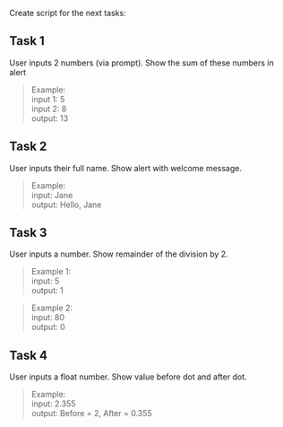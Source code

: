 Create script for the next tasks:

## Task 1
User inputs 2 numbers (via prompt). Show the sum of these numbers in alert
> Example:  
  input 1: 5  
  input 2: 8  
  output: 13  

## Task 2
User inputs their full name. Show alert with welcome message.
>  Example:  
  input: Jane  
  output: Hello, Jane  

## Task 3
User inputs a number. Show remainder of the division by 2.
>  Example 1:  
  input: 5  
  output: 1  

> Example 2:  
  input: 80  
  output: 0  

## Task 4 
User inputs a float number. Show value before dot and after dot.

> Example:  
  input: 2.355  
  output: Before = 2, After = 0.355